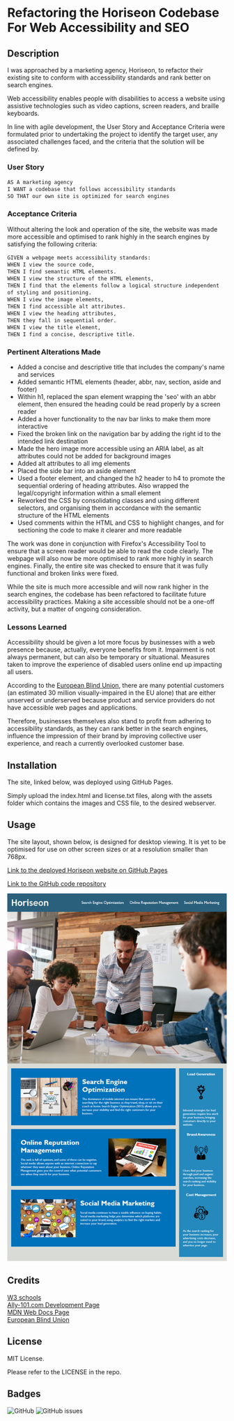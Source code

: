# Refactoring the Horiseon Codebase For Web Accessibility and SEO

## Description

I was approached by a marketing agency, Horiseon, to refactor their existing site to conform with accessibility standards and rank better on search engines.  

Web accessibility enables people with disabilities to access a website using assistive technologies such as video captions, screen readers, and braille keyboards. 

In line with agile development, the User Story and Acceptance Criteria were formulated prior to undertaking the project to identify the target user, any associated challenges faced, and the criteria that the solution will be defined by.

### User Story

```
AS A marketing agency
I WANT a codebase that follows accessibility standards
SO THAT our own site is optimized for search engines
```

### Acceptance Criteria

Without altering the look and operation of the site, the website was made more accessible and optimised to rank highly in the search engines by satisfying the following criteria:  

```
GIVEN a webpage meets accessibility standards:
WHEN I view the source code,
THEN I find semantic HTML elements.
WHEN I view the structure of the HTML elements,
THEN I find that the elements follow a logical structure independent of styling and positioning.
WHEN I view the image elements,
THEN I find accessible alt attributes.
WHEN I view the heading attributes,
THEN they fall in sequential order.
WHEN I view the title element,
THEN I find a concise, descriptive title.
```

### Pertinent Alterations Made

- Added a concise and descriptive title that includes the company's name and services
- Added semantic HTML elements (header, abbr, nav, section, aside and footer)
- Within h1, replaced the span element wrapping the 'seo' with an abbr element, then ensured the heading could be read properly by a screen reader
- Added a hover functionality to the nav bar links to make them more interactive
- Fixed the broken link on the navigation bar by adding the right id to the intended link destination
- Made the hero image more accessible using an ARIA label, as alt attributes could not be added for background images
- Added alt attributes to all img elements
- Placed the side bar into an aside element
- Used a footer element, and changed the h2 header to h4 to promote the sequential ordering of heading attributes. Also wrapped the legal/copyright information within a small element
- Reworked the CSS by consolidating classes and using different selectors, and organising them in accordance with the semantic structure of the HTML elements
- Used comments within the HTML and CSS to highlight changes, and for sectioning the code to make it clearer and more readable  

The work was done in conjunction with Firefox's Accessibility Tool to ensure that a screen reader would be able to read the code clearly. The webpage will also now be more optimised to rank more highly in search engines. Finally, the entire site was checked to ensure that it was fully functional and broken links were fixed.

While the site is much more accessible and will now rank higher in the search engines, the codebase has been refactored to facilitate future accessibility practices. Making a site accessible should not be a one-off activity, but a matter of ongoing consideration.
  

### Lessons Learned

Accessibility should be given a lot more focus by businesses with a web presence because, actually, everyone benefits from it. Impairment is not always permanent, but can also be temporary or situational. Measures taken to improve the experience of disabled users online end up impacting all users.

According to the [European Blind Union](https://www.euroblind.org/about-blindness-and-partial-sight/facts-and-figures), there are many potential customers (an estimated 30 million visually-impaired in the EU alone) that are either unserved or underserved because product and service providers do not have accessible web pages and applications.

Therefore, businesses themselves also stand to profit from adhering to accessibility standards, as they can rank better in the search engines, influence the impression of their brand by improving collective user experience, and reach a currently overlooked customer base. 


## Installation

The site, linked below, was deployed using GitHub Pages. 

Simply upload the index.html and license.txt files, along with the assets folder which contains the images and CSS file, to the desired webserver.


## Usage

The site layout, shown below, is designed for desktop viewing. It is yet to be optimised for use on other screen sizes or at a resolution smaller than 768px.

[Link to the deployed Horiseon website on GitHub Pages](https://ccmong.github.io/accessibility-and-seo-refactor/)

[Link to the GitHub code repository](https://github.com/CcMong/accessibility-and-seo-refactor)
  
![Horiseon Webpage which has a navigation bar, a hero image, and content comprising images and test](assets/images/horiseon-screenshot.png "Horiseon Webpage")


## Credits

[W3 schools](https://www.w3schools.com/)  
[Ally-101.com Development Page](https://a11y-101.com/development)  
[MDN Web Docs Page](https://developer.mozilla.org/en-US/docs/Learn/HTML/Introduction_to_HTML/HTML_text_fundamentals)  
[European Blind Union](https://www.euroblind.org/)  


## License

MIT License.

Please refer to the LICENSE in the repo.


## Badges

![GitHub](https://img.shields.io/github/license/CcMong/accessibility-and-seo-refactor)
![GitHub issues](https://img.shields.io/github/issues-raw/CcMong/accessibility-and-seo-refactor)



